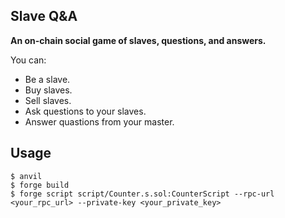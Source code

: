## Slave Q&A

**An on-chain social game of slaves, questions, and answers.**

You can:

- Be a slave.
- Buy slaves.
- Sell slaves.
- Ask questions to your slaves.
- Answer quastions from your master.

## Usage

```shell
$ anvil
$ forge build
$ forge script script/Counter.s.sol:CounterScript --rpc-url <your_rpc_url> --private-key <your_private_key>
```